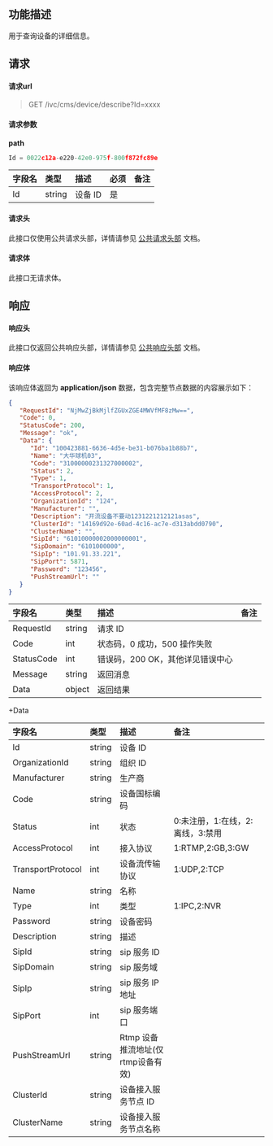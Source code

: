 ## 功能描述

用于查询设备的详细信息。

## 请求

#### 请求url

> GET /ivc/cms/device/describe?Id=xxxx

#### 请求参数

**path**

```js
Id = 0022c12a-e220-42e0-975f-800f872fc89e
```

| 字段名 | 类型   | 描述   | 必须 | 备注 |
| :----- | :----- | :----- | :--- | :--- |
| Id     | string | 设备 ID | 是   |      |


#### 请求头

此接口仅使用公共请求头部，详情请参见 [公共请求头部](https://cloud.tencent.com/document/product/1344/50451) 文档。

#### 请求体

此接口无请求体。

## 响应

#### 响应头

此接口仅返回公共响应头部，详情请参见 [公共响应头部](https://cloud.tencent.com/document/product/1344/50452) 文档。

#### 响应体

该响应体返回为 **application/json** 数据，包含完整节点数据的内容展示如下：

```json
{
   "RequestId": "NjMwZjBkMjlfZGUxZGE4MWVfMF8zMw==",
   "Code": 0,
   "StatusCode": 200,
   "Message": "ok",
   "Data": {
      "Id": "100423881-6636-4d5e-be31-b076ba1b88b7",
      "Name": "大华球机03",
      "Code": "31000000231327000002",
      "Status": 2,
      "Type": 1,
      "TransportProtocol": 1,
      "AccessProtocol": 2,
      "OrganizationId": "124",
      "Manufacturer": "",
      "Description": "开流设备不要动1231221212121asas",
      "ClusterId": "14169d92e-60ad-4c16-ac7e-d313abdd0790",
      "ClusterName": "",
      "SipId": "61010000002000000001",
      "SipDomain": "6101000000",
      "SipIp": "101.91.33.221",
      "SipPort": 5871,
      "Password": "123456",
      "PushStreamUrl": ""
   }
}
```

| 字段名     | 类型   | 描述                             | 备注 |
| :--------- | :----- | :------------------------------- | :--- |
| RequestId  | string | 请求 ID                           |      |
| Code       | int    | 状态码，0 成功，500 操作失败     |      |
| StatusCode | int    | 错误码，200 OK，其他详见错误中心 |      |
| Message    | string | 返回消息                         |      |
| Data       | object | 返回结果                         |      |

+Data

| 字段名            | 类型   | 描述                             | 备注                             |
| :---------------- | :----- | :------------------------------- | :------------------------------- |
| Id                | string | 设备 ID                           |                                  |
| OrganizationId    | string | 组织 ID                           |                                  |
| Manufacturer      | string | 生产商                           |                                  |
| Code              | string | 设备国标编码                     |                                  |
| Status            | int    | 状态                             | 0:未注册，1:在线，2:离线，3:禁用 |
| AccessProtocol    | int    | 接入协议                         | 1:RTMP,2:GB,3:GW                 |
| TransportProtocol | int    | 设备流传输协议                   | 1:UDP,2:TCP                      |
| Name              | string | 名称                             |                                  |
| Type              | int    | 类型                             | 1:IPC,2:NVR                      |
| Password          | string | 设备密码                         |                                  |
| Description       | string | 描述                             |                                  |
| SipId             | string | sip 服务 ID                        |                                  |
| SipDomain         | string | sip 服务域                        |                                  |
| SipIp             | string | sip 服务 IP 地址                    |                                  |
| SipPort           | int    | sip 服务端口                      |                                  |
| PushStreamUrl     | string | Rtmp 设备推流地址(仅rtmp设备有效) |                                  |
| ClusterId         | string | 设备接入服务节点 ID              |                                  |
| ClusterName       | string | 设备接入服务节点名称             |                                  |
